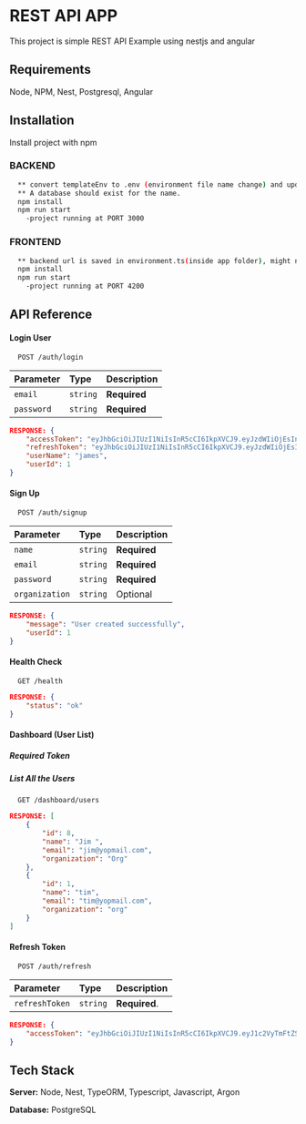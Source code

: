 
# REST API APP

This project is simple REST API Example using nestjs and angular





## Requirements

Node,
NPM,
Nest,
Postgresql,
Angular

## Installation

Install project with npm


### BACKEND
```bash
  ** convert templateEnv to .env (environment file name change) and update database credentials
  ** A database should exist for the name.
  npm install 
  npm run start
    -project running at PORT 3000
```

### FRONTEND
```bash
  ** backend url is saved in environment.ts(inside app folder), might need to update as per backend url PORT
  npm install 
  npm run start
    -project running at PORT 4200
```
    
## API Reference

#### Login User

```http
  POST /auth/login
```

| Parameter | Type     | Description  |
| :-------- | :------- | :----------- |
| `email`   | `string` | **Required** |
| `password`| `string` | **Required** |

```json
RESPONSE: {
    "accessToken": "eyJhbGciOiJIUzI1NiIsInR5cCI6IkpXVCJ9.eyJzdWIiOjEsInVzZXJOYW1lIjoiamFtZXMiLCJ1c2VyRW1haWwiOiJqYW1lc0B5b3BtYWlsLmNvbSIsImlhdCI6MTczMTE3OTQ1NSwiZXhwIjoxNzMxMTgwMzU1fQ.S-ooJmw67-ikpn-C0zYe0WozihDTJyI0sv68gpiIpn8",
    "refreshToken": "eyJhbGciOiJIUzI1NiIsInR5cCI6IkpXVCJ9.eyJzdWIiOjEsInVzZXJOYW1lIjoiamFtZXMiLCJ1c2VyRW1haWwiOiJqYW1lc0B5b3BtYWlsLmNvbSIsImlhdCI6MTczMTE3OTQ1NSwiZXhwIjoxNzMxNzg0MjU1fQ.x4yBEiIUQeoj84y3Y07Qapqnq9zef5gai70-AGeGtx0",
    "userName": "james",
    "userId": 1
}
```
#### Sign Up 

```http
  POST /auth/signup
```

| Parameter     | Type     | Description  |
| :-------------| :------- | :------------|
| `name`        | `string` | **Required** |
| `email`       | `string` | **Required** |
| `password`    | `string` | **Required** |
| `organization`| `string` | Optional     |

```json
RESPONSE: {
    "message": "User created successfully",
    "userId": 1
}
```

#### Health Check

```http
  GET /health
```

```json
RESPONSE: {
    "status": "ok"
}
```

#### Dashboard (User List)
##### Required Token
##### List All the Users

```POST
  GET /dashboard/users
```
```json
RESPONSE: [
    {
        "id": 8,
        "name": "Jim ",
        "email": "jim@yopmail.com",
        "organization": "Org"
    },
    {
        "id": 1,
        "name": "tim",
        "email": "tim@yopmail.com",
        "organization": "org"
    }
]

```
#### Refresh Token

```http
  POST /auth/refresh
```

| Parameter     | Type     | Description   |
| :------------ | :------- | :------------ |
| `refreshToken`| `string` | **Required**. |

```json
RESPONSE: {
    "accessToken": "eyJhbGciOiJIUzI1NiIsInR5cCI6IkpXVCJ9.eyJ1c2VyTmFtZSI6ImphbWVzIiwidXNlckVtYWlsIjoiamFtZXNAeW9wbWFpbC5jb20iLCJpYXQiOjE3MzExODM3NzgsImV4cCI6MTczMTE4NDY3OH0.fMbbenSV6IZMaIb2WNfueruQAMqBveHa3xAJ0f95MFU"
}
```






## Tech Stack



**Server:** Node, Nest, TypeORM, Typescript, Javascript, Argon

**Database:** PostgreSQL

